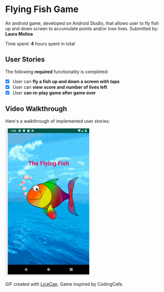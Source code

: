 # Flying Fish Game
An android game, developed on Android Studio, that allows user to fly fish up and down screen to accumulate points and/or lose lives.
Submitted by: **Laura Molina**

Time spent: **4** hours spent in total

## User Stories

The following **required** functionality is completed:

* [X] User can **fly a fish up and down a screen with taps**
* [x] User can **view score and number of lives left**
* [X] User **can re-play game after game over**

## Video Walkthrough

Here's a walkthrough of implemented user stories:

<img src='FlyingFishGameWalkthrough.gif' title='Video Walkthrough' width='' alt='Video Walkthrough' />

GIF created with [LiceCap](http://www.cockos.com/licecap/).
Game inspired by CodingCafe.
